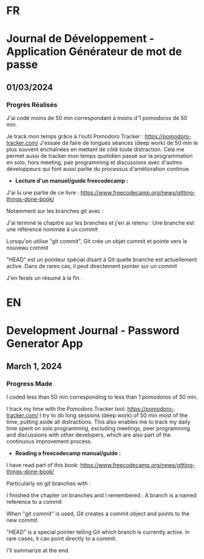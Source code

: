 # FR

# Journal de Développement - Application Générateur de mot de passe

## 01/03/2024

### Progrès Réalisés

J'ai codé moins de 50 min correspondant à moins d'1 pomodoros de 50 min.

Je track mon temps grâce à l'outil Pomodoro Tracker : https://pomodoro-tracker.com/
J'essaie de faire de longues séances (deep work) de 50 min le plus souvent enchaînées en mettant de côté toute distraction.
Cela me permet aussi de tracker mon temps quotidien passé sur la programmation en solo, hors meeting, pair programming et discussions avec d'autres développeurs qui font aussi partie du processus d'amélioration continue.

- **Lecture d'un manuel/guide freecodecamp :**

J'ai lu une partie de ce livre : https://www.freecodecamp.org/news/gitting-things-done-book/

Notamment sur les branches git avec :

J'ai terminé le chapitre sur les branches et j'en ai retenu :
Une branche est une référence nommée à un commit

Lorsqu'on utilise "git commit", Git crée un objet commit et pointe vers le nouveau commit

"HEAD" est un pointeur spécial disant à Git quelle branche est actuellement active. Dans de rares cas, il peut directement pointer sur un commit

J'en ferais un résumé à la fin.

# EN

# Development Journal - Password Generator App

## March 1, 2024

### Progress Made

I coded less than 50 min corresponding to less than 1 pomodoros of 50 min.

I track my time with the Pomodoro Tracker tool: https://pomodoro-tracker.com/
I try to do long sessions (deep work) of 50 min most of the time, putting aside all distractions.
This also enables me to track my daily time spent on solo programming, excluding meetings, peer programming and discussions with other developers, which are also part of the continuous improvement process.

- **Reading a freecodecamp manual/guide :**

I have read part of this book: https://www.freecodecamp.org/news/gitting-things-done-book/

Particularly on git branches with :

I finished the chapter on branches and I remembered :
A branch is a named reference to a commit

When "git commit" is used, Git creates a commit object and points to the new commit.

"HEAD" is a special pointer telling Git which branch is currently active. In rare cases, it can point directly to a commit.

I'll summarize at the end.
